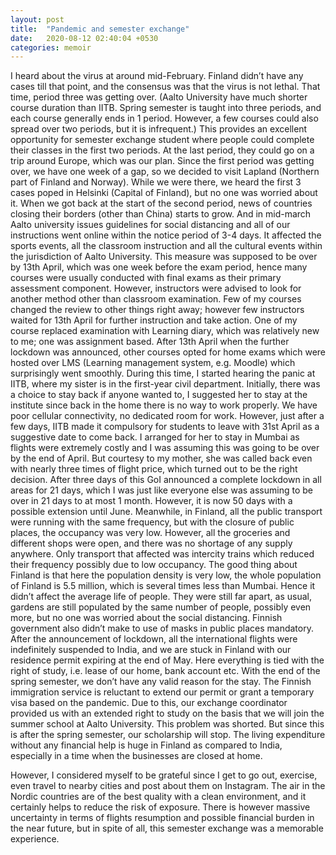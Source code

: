 ```yaml
---
layout: post
title:  "Pandemic and semester exchange"
date:   2020-08-12 02:40:04 +0530
categories: memoir
---
```

I heard about the virus at around mid-February. Finland didn’t have any cases till that point, and the consensus was that the virus is not lethal. That time, period three was getting over. (Aalto University have much shorter course duration than IITB. Spring semester is taught into three periods, and each course generally ends in 1 period. However, a few courses could also spread over two periods, but it is infrequent.) This provides an excellent opportunity for semester exchange student where people could complete their classes in the first two periods. At the last period, they could go on a trip around Europe, which was our plan.
Since the first period was getting over, we have one week of a gap, so we decided to visit Lapland (Northern part of Finland and Norway). While we were there, we heard the first 3 cases poped in Helsinki (Capital of Finland), but no one was worried about it. When we got back at the start of the second period, news of countries closing their borders (other than China) starts to grow. And in mid-march Aalto university issues guidelines for social distancing and all of our instructions went online within the notice period of 3-4 days. It affected the sports events, all the classroom instruction and all the cultural events within the jurisdiction of Aalto University. This measure was supposed to be over by 13th April, which was one week before the exam period, hence many courses were usually conducted with final exams as their primary assessment component. However, instructors were advised to look for another method other than classroom examination. Few of my courses changed the review to other things right away; however few instructors waited for 13th April for further instruction and take action. One of my course replaced examination with Learning diary, which was relatively new to me; one was assignment based.
After 13th April when the further lockdown was announced, other courses opted for home exams which were hosted over LMS (Learning management system, e.g. Moodle) which surprisingly went smoothly. During this time, I started hearing the panic at IITB, where my sister is in the first-year civil department. Initially, there was a choice to stay back if anyone wanted to, I suggested her to stay at the institute since back in the home there is no way to work properly. We have poor cellular connectivity, no dedicated room for work. However, just after a few days, IITB made it compulsory for students to leave with 31st April as a suggestive date to come back. I arranged for her to stay in Mumbai as flights were extremely costly and I was assuming this was going to be over by the end of April. But courtesy to my mother, she was called back even with nearly three times of flight price, which turned out to be the right decision.
After three days of this GoI announced a complete lockdown in all areas for 21 days, which I was just like everyone else was assuming to be over in 21 days to at most 1 month. However, it is now 50 days with a possible extension until June. Meanwhile, in Finland, all the public transport were running with the same frequency, but with the closure of public places, the occupancy was very low. However, all the groceries and different shops were open, and there was no shortage of any supply anywhere. Only transport that affected was intercity trains which reduced their frequency possibly due to low occupancy. The good thing about Finland is that here the population density is very low, the whole population of Finland is 5.5 million, which is several times less than Mumbai. Hence it didn’t affect the average life of people. They were still far apart, as usual, gardens are still populated by the same number of people, possibly even more, but no one was worried about the social distancing. Finnish government also didn’t make to use of masks in public places mandatory.
After the announcement of lockdown, all the international flights were indefinitely suspended to India, and we are stuck in Finland with our residence permit expiring at the end of May. Here everything is tied with the right of study, i.e. lease of our home, bank account etc.  With the end of the spring semester, we don’t have any valid reason for the stay. The Finnish immigration service is reluctant to extend our permit or grant a temporary visa based on the pandemic. Due to this, our exchange coordinator provided us with an extended right to study on the basis that we will join the summer school at Aalto University. This problem was shorted. But since this is after the spring semester, our scholarship will stop. The living expenditure without any financial help is huge in Finland as compared to India, especially in a time when the businesses are closed at home.

However, I considered myself to be grateful since I get to go out, exercise, even travel to nearby cities and post about them on Instagram. The air in the Nordic countries are of the best quality with a clean environment, and it certainly helps to reduce the risk of exposure. There is however massive uncertainty in terms of flights resumption and possible financial burden in the near future, but in spite of all, this semester exchange was a memorable experience.


